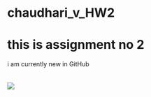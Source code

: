 # chaudhari_v_HW2

# this is assignment no 2
 
i am currently new in GitHub<br><br>
<br> <img src="https://encrypted-tbn0.gstatic.com/images?q=tbn:ANd9GcSNqok_t04CdTulsFYgTjYph1fWVJ3rY_kPvw&usqp=CAU">